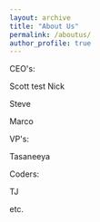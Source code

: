 ```yaml
---
layout: archive
title: "About Us"
permalink: /aboutus/
author_profile: true
---
```


CEO's: 

Scott
test
Nick

Steve

Marco

VP's:

Tasaneeya

Coders:

TJ

etc.
